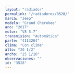 ```yaml
---
layout: "radiador"
permalink: "/radiadores/3528/"
marca: "Jeep"
modelo: "Grand Cherokee"
ano: "2017"
motor: "V8 5.7"
transmision: "Automática"
parte: "4113204"
clima: "Con clima"
alto: "20 1/2"
ancho: "25 1/16"
observaciones: ""
id: "3528"
---
```


